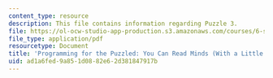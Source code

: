 ```yaml
---
content_type: resource
description: This file contains information regarding Puzzle 3.
file: https://ol-ocw-studio-app-production.s3.amazonaws.com/courses/6-s095-programming-for-the-puzzled-january-iap-2018/ad1a6fed9a851d0882e62d381847917b_MIT6_S095IAP18_Puzzle_3.pdf
file_type: application/pdf
resourcetype: Document
title: 'Programming for the Puzzled: You Can Read Minds (With a Little Calibration)'
uid: ad1a6fed-9a85-1d08-82e6-2d381847917b
---
```

